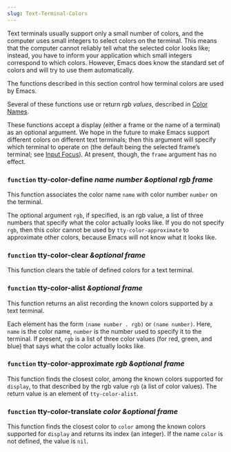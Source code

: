 ```yaml
---
slug: Text-Terminal-Colors
---
```


Text terminals usually support only a small number of colors, and the computer uses small integers to select colors on the terminal. This means that the computer cannot reliably tell what the selected color looks like; instead, you have to inform your application which small integers correspond to which colors. However, Emacs does know the standard set of colors and will try to use them automatically.

The functions described in this section control how terminal colors are used by Emacs.

Several of these functions use or return *rgb values*, described in [Color Names](/docs/elisp/Color-Names).

These functions accept a display (either a frame or the name of a terminal) as an optional argument. We hope in the future to make Emacs support different colors on different text terminals; then this argument will specify which terminal to operate on (the default being the selected frame’s terminal; see [Input Focus](/docs/elisp/Input-Focus)). At present, though, the `frame` argument has no effect.

### <span className="tag function">`function`</span> **tty-color-define** *name number \&optional rgb frame*

This function associates the color name `name` with color number `number` on the terminal.

The optional argument `rgb`, if specified, is an rgb value, a list of three numbers that specify what the color actually looks like. If you do not specify `rgb`, then this color cannot be used by `tty-color-approximate` to approximate other colors, because Emacs will not know what it looks like.

### <span className="tag function">`function`</span> **tty-color-clear** *\&optional frame*

This function clears the table of defined colors for a text terminal.

### <span className="tag function">`function`</span> **tty-color-alist** *\&optional frame*

This function returns an alist recording the known colors supported by a text terminal.

Each element has the form `(name number . rgb)` or `(name number)`. Here, `name` is the color name, `number` is the number used to specify it to the terminal. If present, `rgb` is a list of three color values (for red, green, and blue) that says what the color actually looks like.

### <span className="tag function">`function`</span> **tty-color-approximate** *rgb \&optional frame*

This function finds the closest color, among the known colors supported for `display`, to that described by the rgb value `rgb` (a list of color values). The return value is an element of `tty-color-alist`.

### <span className="tag function">`function`</span> **tty-color-translate** *color \&optional frame*

This function finds the closest color to `color` among the known colors supported for `display` and returns its index (an integer). If the name `color` is not defined, the value is `nil`.
